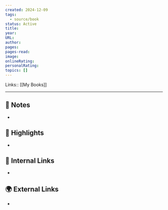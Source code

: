 ```yaml
---
created: 2024-12-09
tags:
  - source/book
status: Active
title: 
year: 
URL: 
author: 
pages: 
pages-read: 
image: 
onlineRating: 
personalRating: 
topics: []
---
```

Links:: [[My Books]]

---
## 📝 Notes

- 




## 🌟 Highlights 

- 





## 🔗 Internal Links

- 

## 🌍 External Links

- 
